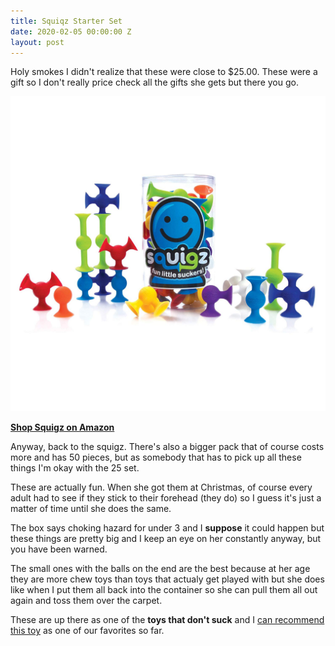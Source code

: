 ```yaml
---
title: Squiqz Starter Set
date: 2020-02-05 00:00:00 Z
layout: post
---
```


Holy smokes I didn't realize that these were close to $25.00. These were a gift so I don't really price check all the gifts she gets but there you go.

![squigz](/images/squigz.jpg)

[**Shop Squigz on Amazon**](https://amzn.to/2RZwRqU)

Anyway, back to the squigz. There's also a bigger pack that of course costs more and has 50 pieces, but as somebody that has to pick up all these things I'm okay with the 25 set.

These are actually fun. When she got them at Christmas, of course every adult had to see if they stick to their forehead (they do) so I guess it's just a matter of time until she does the same.

The box says choking hazard for under 3 and I **suppose** it could happen but these things are pretty big and I keep an eye on her constantly anyway, but you have been warned.

The small ones with the balls on the end are the best because at her age they are more chew toys than toys that actualy get played with but she does like when I put them all back into the container so she can pull them all out again and toss them over the carpet.

These are up there as one of the **toys that don't suck** and I [can recommend this toy](https://amzn.to/3bdEEsT) as one of our favorites so far.




